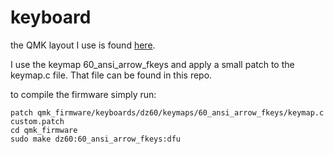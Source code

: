 # keyboard

the QMK layout I use is found [here](https://github.com/qmk/qmk_firmware/tree/master/keyboards/dz60).

I use the keymap 60_ansi_arrow_fkeys and apply a small patch to the keymap.c file. That file can be found in this repo.

to compile the firmware simply run:
```
patch qmk_firmware/keyboards/dz60/keymaps/60_ansi_arrow_fkeys/keymap.c custom.patch
cd qmk_firmware
sudo make dz60:60_ansi_arrow_fkeys:dfu
```

